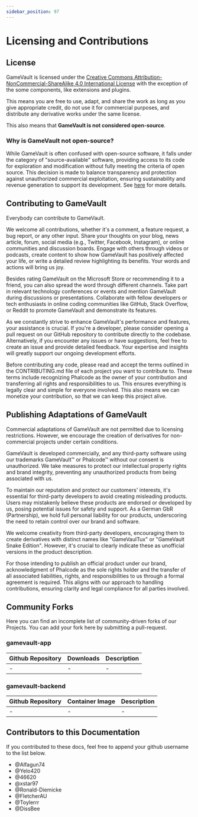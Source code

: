 ```yaml
---
sidebar_position: 97
---
```


# Licensing and Contributions

## License

GameVault is licensed under the [Creative Commons Attribution-NonCommercial-ShareAlike 4.0 International License](https://creativecommons.org/licenses/by-nc-sa/4.0/) with the exception of the some components, like extensions and plugins.

This means you are free to use, adapt, and share the work as long as you give appropriate credit, do not use it for commercial purposes, and distribute any derivative works under the same license.

This also means that **GameVault is not considered open-source**.

### Why is GameVault not open-source?

While GameVault is often confused with open-source software, it falls under the category of "source-available" software, providing access to its code for exploration and modification without fully meeting the criteria of open source. This decision is made to balance transparency and protection against unauthorized commercial exploitation, ensuring sustainability and revenue generation to support its development. See [here](/blog/2023/07/13) for more details.

## Contributing to GameVault

Everybody can contribute to GameVault.

We welcome all contributions, whether it's a comment, a feature request, a bug report, or any other input. Share your thoughts on your blog, news article, forum, social media (e.g., Twitter, Facebook, Instagram), or online communities and discussion boards. Engage with others through videos or podcasts, create content to show how GameVault has positively affected your life, or write a detailed review highlighting its benefits. Your words and actions will bring us joy.

Besides rating GameVault on the Microsoft Store or recommending it to a friend, you can also spread the word through different channels. Take part in relevant technology conferences or events and mention GameVault during discussions or presentations. Collaborate with fellow developers or tech enthusiasts in online coding communities like GitHub, Stack Overflow, or Reddit to promote GameVault and demonstrate its features.

As we constantly strive to enhance GameVault's performance and features, your assistance is crucial. If you're a developer, please consider opening a pull request on our GitHub repository to contribute directly to the codebase. Alternatively, if you encounter any issues or have suggestions, feel free to create an issue and provide detailed feedback. Your expertise and insights will greatly support our ongoing development efforts.

Before contributing any code, please read and accept the terms outlined in the CONTRIBUTING.md file of each project you want to contribute to. These terms include recognizing Phalcode as the owner of your contribution and transferring all rights and responsibilities to us. This ensures everything is legally clear and simple for everyone involved. This also means we can monetize your contribution, so that we can keep this project alive.

## Publishing Adaptations of GameVault

Commercial adaptations of GameVault are not permitted due to licensing restrictions. However, we encourage the creation of derivatives for non-commercial projects under certain conditions.

GameVault is developed commercially, and any third-party software using our trademarks GameVault™ or Phalcode™ without our consent is unauthorized. We take measures to protect our intellectual property rights and brand integrity, preventing any unauthorized products from being associated with us.

To maintain our reputation and protect our customers' interests, it's essential for third-party developers to avoid creating misleading products. Users may mistakenly believe these products are endorsed or developed by us, posing potential issues for safety and support. As a German GbR (Partnership), we hold full personal liability for our products, underscoring the need to retain control over our brand and software.

We welcome creativity from third-party developers, encouraging them to create derivatives with distinct names like "GameVaulTux" or "GameVault Snake Edition". However, it's crucial to clearly indicate these as unofficial versions in the product description.

For those intending to publish an official product under our brand, acknowledgment of Phalcode as the sole rights holder and the transfer of all associated liabilities, rights, and responsibilities to us through a formal agreement is required. This aligns with our approach to handling contributions, ensuring clarity and legal compliance for all parties involved.

## Community Forks

Here you can find an incomplete list of community-driven forks of our Projects. You can add your fork here by submitting a pull-request.

### gamevault-app

| Github Repository | Downloads | Description |
| ----------------- | --------- | ----------- |
| -                 | -         | -           |

### gamevault-backend

| Github Repository | Container Image | Description |
| ----------------- | --------------- | ----------- |
| -                 | -               | -           |

## Contributors to this Documentation

If you contributed to these docs, feel free to append your github username to the list below.

- @Alfagun74
- @Yelo420
- @46620
- @xstar97
- @Ronald-Diemicke
- @FletcherAU
- @Toylerrr
- @DissBee
